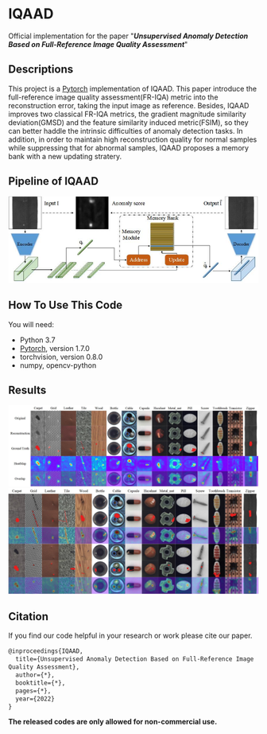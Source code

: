 # IQAAD
Official implementation for the paper "***Unsupervised Anomaly Detection Based on Full-Reference Image Quality Assessment***"

## Descriptions
This project is a [Pytorch](https://pytorch.org/) implementation of IQAAD. 
This paper introduce the full-reference image quality assessment(FR-IQA) metric into the reconstruction error, taking the input image as reference. Besides, IQAAD improves two classical FR-IQA metrics, the gradient magnitude similarity deviation(GMSD) and the feature similarity induced metric(FSIM), so they can better haddle the intrinsic difficulties of anomaly detection tasks. In addition, in order to maintain high reconstruction quality for normal samples while suppressing that for abnormal samples, IQAAD proposes a memory bank with a new updating stratery.

## Pipeline of IQAAD
[![logo](https://github.com/openAIRoom/IQAAD/blob/main/Pipeline.jpg)](https://github.com/openAIRoom/IQAAD/blob/main/Pipeline.jpg) 

## How To Use This Code
You will need:
  - Python 3.7
  - [Pytorch](https://pytorch.org/), version 1.7.0
  - torchvision, version 0.8.0
  - numpy, opencv-python

## Results
[![logo](https://github.com/openAIRoom/IQAAD/blob/main/Samples/mvtec.jpg)](https://github.com/openAIRoom/IQAAD/blob/main/Samples/mvtec.jpg) 
[![logo](https://github.com/openAIRoom/IQAAD/blob/main/Samples/mvtec_more.jpg)](https://github.com/openAIRoom/IQAAD/blob/main/Samples/mvtec_more.jpg) 

## Citation
If you find our code helpful in your research or work please cite our paper.
```
@inproceedings{IQAAD,
  title={Unsupervised Anomaly Detection Based on Full-Reference Image Quality Assessment},
  author={*},
  booktitle={*},
  pages={*},    
  year={2022}
}
```

**The released codes are only allowed for non-commercial use.**

